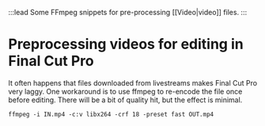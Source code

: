 :::lead
Some FFmpeg snippets for pre-processing [[Video|video]] files.
:::

# Preprocessing videos for editing in Final Cut Pro

It often happens that files downloaded from livestreams makes Final Cut Pro very laggy. One workaround is to use ffmpeg to re-encode the file once before editing. There will be a bit of quality hit, but the effect is minimal.

```
ffmpeg -i IN.mp4 -c:v libx264 -crf 18 -preset fast OUT.mp4
```
